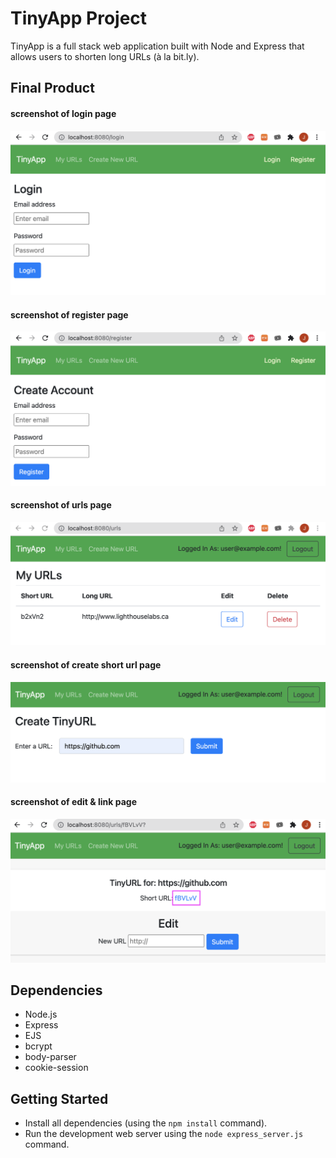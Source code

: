 # TinyApp Project

TinyApp is a full stack web application built with Node and Express that allows users to shorten long URLs (à la bit.ly).

## Final Product

#### screenshot of login page

!["screenshot of login page"](https://github.com/Erica-jihyeon/tinyapp/blob/master/docs/login.png)

#### screenshot of register page

!["screenshot of register page"](https://github.com/Erica-jihyeon/tinyapp/blob/master/docs/register.png)

#### screenshot of urls page

!["screenshot of urls page"](https://github.com/Erica-jihyeon/tinyapp/blob/master/docs/your%20own%20url.png)

#### screenshot of create short url page

!["screenshot of create short url page"](https://github.com/Erica-jihyeon/tinyapp/blob/master/docs/create%20short%20url.png)

#### screenshot of edit & link page

!["screenshot of edit & link page"](https://github.com/Erica-jihyeon/tinyapp/blob/master/docs/edit%20url%20or%20link%20to%20origin%202.png)

## Dependencies

- Node.js
- Express
- EJS
- bcrypt
- body-parser
- cookie-session

## Getting Started

- Install all dependencies (using the `npm install` command).
- Run the development web server using the `node express_server.js` command.
